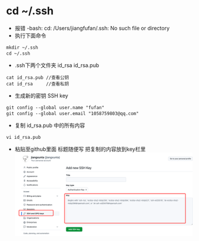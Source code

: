 # cd ~/.ssh 
- 报错 -bash: cd: /Users/jiangfufan/.ssh: No such file or directory
- 执行下面命令
```
mkdir ~/.ssh
cd ~/.ssh
```
- .ssh下两个文件夹 id_rsa id_rsa.pub

```
cat id_rsa.pub //查看公钥
cat id_rsa     //查看私钥
```
- 生成新的密钥 SSH key
```
git config --global user.name "fufan"
git config --global user.email "1058759803@qq.com"
```
- 复制 id_rsa.pub 中的所有内容
```
vi id_rsa.pub
```
- 粘贴至github里面 标题随便写 把复制的内容放到key栏里
![alt text](image.png)
